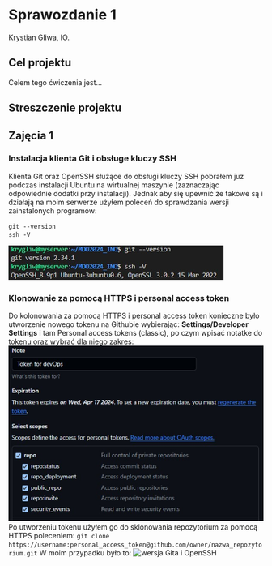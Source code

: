 # Sprawozdanie 1
Krystian Gliwa, IO.

## Cel projektu
Celem tego ćwiczenia jest...

## Streszczenie projektu

## Zajęcia 1

### Instalacja klienta Git i obsługe kluczy SSH

Klienta Git oraz OpenSSH służące do obsługi kluczy SSH pobrałem juz podczas instalacji Ubuntu na wirtualnej maszynie (zaznaczając odpowiednie dodatki przy instalacji). Jednak aby się upewnić że takowe są i działają na moim serwerze użyłem poleceń do sprawdzania wersji zainstalonych programów:
```
git --version
ssh -V
```
![wersja Gita i OpenSSH](./zrzuty_ekranu/1.jpg)

### Klonowanie za pomocą HTTPS i personal access token

Do kolonowania za pomocą HTTPS i personal access token konieczne było utworzenie nowego tokenu na Githubie wybierając: **Settings/Developer Settings** i tam Personal access tokens (classic), po czym wpisać notatke do tokenu oraz wybrać dla niego zakres: 
![wersja Gita i OpenSSH](./zrzuty_ekranu/2.jpg)
Po utworzeniu tokenu użyłem go do sklonowania repozytorium za pomocą HTTPS poleceniem: 
```git clone https://username:personal_access_token@github.com/owner/nazwa_repozytorium.git``` 
W moim przypadku było to: 
![wersja Gita i OpenSSH](./zrzuty_ekranu/3.jpg)